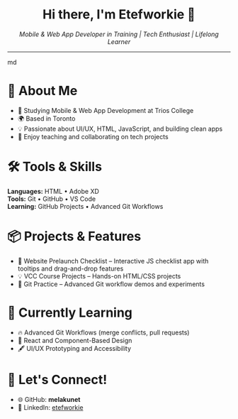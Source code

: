 <h1 align="center">Hi there, I'm Etefworkie 👋</h1>
<p align="center">
  <i>Mobile & Web App Developer in Training | Tech Enthusiast | Lifelong Learner</i>
</p>

---

md
# 🧠 About Me

- 📘 Studying Mobile & Web App Development at Trios College
- 🌍 Based in Toronto
- 💡 Passionate about UI/UX, HTML, JavaScript, and building clean apps
- 🤝 Enjoy teaching and collaborating on tech projects

# 🛠️ Tools & Skills

**Languages:**  HTML • Adobe XD  
**Tools:**      Git • GitHub • VS Code  
**Learning:**   GitHub Projects • Advanced Git Workflows

# 📦 Projects & Features

- 🌱 Website Prelaunch Checklist – Interactive JS checklist app with tooltips and drag-and-drop features  
- 💡 VCC Course Projects – Hands-on HTML/CSS projects  
- 🧪 Git Practice – Advanced Git workflow demos and experiments

# 🧠 Currently Learning

- 🔥 Advanced Git Workflows (merge conflicts, pull requests)  
- 🧩 React and Component-Based Design  
- 🖋️ UI/UX Prototyping and Accessibility

# 📣 Let's Connect!

- 🌐 GitHub: **melakunet**  
- 🧳 LinkedIn: [etefworkie](https://www.linkedin.com/in/ademe-etefworkie-melaku-3b286b2b5/)
